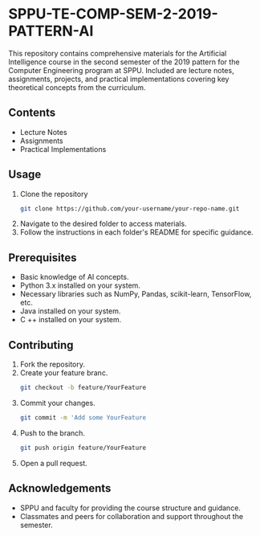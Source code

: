 # SPPU-TE-COMP-SEM-2-2019-PATTERN-AI
This repository contains comprehensive materials for the Artificial Intelligence course in the second semester of the 2019 pattern for the Computer Engineering program at SPPU. Included are lecture notes, assignments, projects, and practical implementations covering key theoretical concepts from the curriculum.

## Contents
- Lecture Notes
- Assignments
- Practical Implementations

## Usage
1. Clone the repository
   ```bash
   git clone https://github.com/your-username/your-repo-name.git
   ```
3. Navigate to the desired folder to access materials.
4. Follow the instructions in each folder's README for specific guidance.

## Prerequisites
- Basic knowledge of AI concepts.
- Python 3.x installed on your system.
- Necessary libraries such as NumPy, Pandas, scikit-learn, TensorFlow, etc.
- Java installed on your system.
- C ++ installed on your system.

## Contributing
1. Fork the repository.
2. Create your feature branc.
   ```bash
   git checkout -b feature/YourFeature
   ```
4. Commit your changes.
   ```bash
   git commit -m 'Add some YourFeature
   ```
6. Push to the branch.
   ```bash
   git push origin feature/YourFeature
    ```
8. Open a pull request.

## Acknowledgements
- SPPU and faculty for providing the course structure and guidance.
- Classmates and peers for collaboration and support throughout the semester.
